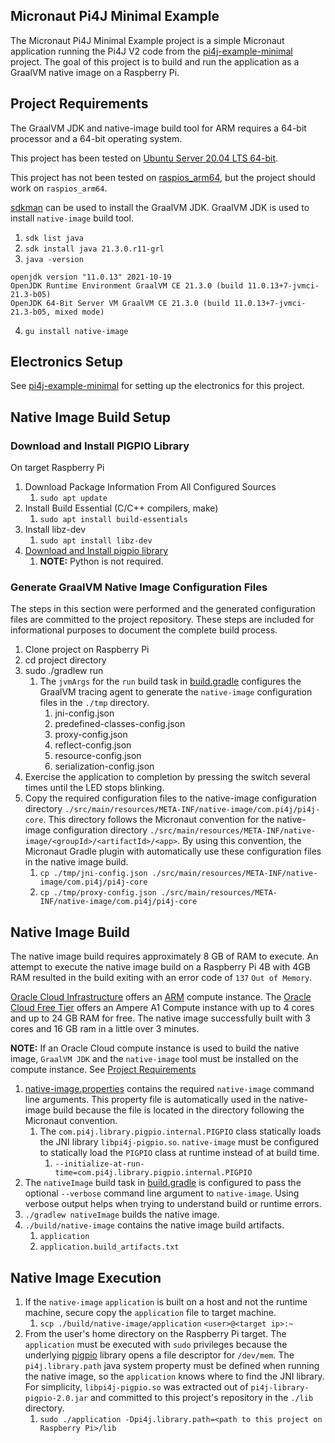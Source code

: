 ## Micronaut Pi4J Minimal Example

The Micronaut Pi4J Minimal Example project is a simple Micronaut application running the Pi4J V2 code from the [pi4j-example-minimal](https://github.com/Pi4J/pi4j-example-minimal) project.  The goal of this project is to build and run the application as a GraalVM native image on a Raspberry Pi.

## Project Requirements

The GraalVM JDK and native-image build tool for ARM requires a 64-bit processor and a 64-bit operating system.

This project has been tested on [Ubuntu Server 20.04 LTS 64-bit](https://ubuntu.com/download/raspberry-pi).

This project has not been tested on [raspios_arm64](http://downloads.raspberrypi.org/raspios_arm64/), but the project should work on `raspios_arm64`.

[sdkman](https://sdkman.io/) can be used to install the GraalVM JDK.  GraalVM JDK is used to install `native-image` build tool.
1. `sdk list java`
2. `sdk install java 21.3.0.r11-grl`
3. `java -version`
```asciidoc
openjdk version "11.0.13" 2021-10-19
OpenJDK Runtime Environment GraalVM CE 21.3.0 (build 11.0.13+7-jvmci-21.3-b05)
OpenJDK 64-Bit Server VM GraalVM CE 21.3.0 (build 11.0.13+7-jvmci-21.3-b05, mixed mode)
```
4. `gu install native-image`

## Electronics Setup

See [pi4j-example-minimal](https://github.com/Pi4J/pi4j-example-minimal) for setting up the electronics for this project.

## Native Image Build Setup

### Download and Install PIGPIO Library

On target Raspberry Pi

1. Download Package Information From All Configured Sources
   1. `sudo apt update`
2. Install Build Essential (C/C++ compilers, make)
   1. `sudo apt install build-essentials`
3. Install libz-dev
   1. `sudo apt install libz-dev`
4. [Download and Install pigpio library](http://abyz.me.uk/rpi/pigpio/download.html)
   1. **NOTE:** Python is not required.

### Generate GraalVM Native Image Configuration Files

The steps in this section were performed and the generated configuration files are committed to the project repository.  These steps are included for informational purposes to document the complete build process.

1. Clone project on Raspberry Pi
2. cd project directory
3. sudo ./gradlew run
   1. The `jvmArgs` for the `run` build task in [build.gradle](./build.gradle) configures the GraalVM tracing agent to generate the `native-image` configuration files in the `./tmp` directory.
      1. jni-config.json
      2. predefined-classes-config.json
      3. proxy-config.json
      4. reflect-config.json
      5. resource-config.json
      6. serialization-config.json
4. Exercise the application to completion by pressing the switch several times until the LED stops blinking.
5. Copy the required configuration files to the native-image configuration directory `./src/main/resources/META-INF/native-image/com.pi4j/pi4j-core`.  This directory follows the Micronaut convention for the native-image configuration directory `./src/main/resources/META-INF/native-image/<groupId>/<artifactId>/<app>`.  By using this convention, the Micronaut Gradle plugin with automatically use these configuration files in the native image build.
   1. `cp ./tmp/jni-config.json ./src/main/resources/META-INF/native-image/com.pi4j/pi4j-core`
   2. `cp ./tmp/proxy-config.json ./src/main/resources/META-INF/native-image/com.pi4j/pi4j-core`

## Native Image Build

The native image build requires approximately 8 GB of RAM to execute.  An attempt to execute the native image build on a Raspberry Pi 4B with 4GB RAM resulted in the build exiting with an error code of `137` `Out of Memory`.

[Oracle Cloud Infrastructure](https://www.oracle.com/cloud) offers an [ARM](https://www.oracle.com/cloud/compute/arm/) compute instance.  The [Oracle Cloud Free Tier](https://www.oracle.com/cloud/free/) offers an Ampere A1 Compute instance with up to 4 cores and up to 24 GB RAM for free.  The native image successfully built with 3 cores and 16 GB ram in a little over 3 minutes.  

**NOTE:** If an Oracle Cloud compute instance is used to build the native image, `GraalVM JDK` and the `native-image` tool must be installed on the compute instance. See [Project Requirements](#project-requirements)

1. [native-image.properties](./src/main/resources/META-INF/native-image/com.pi4j/pi4j-core/native-image.properties) contains the required `native-image` command line arguments.  This property file is automatically used in the native-image build because the file is located in the directory following the Micronaut convention.
   1. The `com.pi4j.library.pigpio.internal.PIGPIO` class statically loads the JNI library `libpi4j-pigpio.so`.  `native-image` must be configured to statically load the `PIGPIO` class at runtime instead of at build time.
      1. `--initialize-at-run-time=com.pi4j.library.pigpio.internal.PIGPIO` 
2. The `nativeImage` build task in [build.gradle](./build.gradle) is configured to pass the optional `--verbose` command line argument to `native-image`.  Using verbose output helps when trying to understand build or runtime errors.
3. `./gradlew nativeImage` builds the native image.
4. `./build/native-image` contains the native image build artifacts.
   1. `application`
   2. `application.build_artifacts.txt`

## Native Image Execution

1. If the `native-image` `application` is built on a host and not the runtime machine, secure copy the `application` file to target machine.
   1. `scp ./build/native-image/application` `<user>@<target ip>:~`
2. From the user's home directory on the Raspberry Pi target.  The `application` must be executed with `sudo` privileges because the underlying [pigpio](http://abyz.me.uk/rpi/pigpio/) library opens a file descriptor for `/dev/mem`.  The `pi4j.library.path` java system property must be defined when running the native image, so the `application` knows where to find the JNI library.  For simplicity, `libpi4j-pigpio.so` was extracted out of `pi4j-library-pigpio-2.0.jar` and committed to this project's repository in the `./lib` directory.
   1. `sudo ./application -Dpi4j.library.path=<path to this project on Raspberry Pi>/lib`